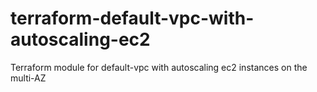 # terraform-default-vpc-with-autoscaling-ec2
Terraform module for default-vpc with autoscaling ec2 instances on the multi-AZ

